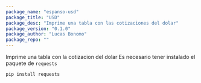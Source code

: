 ```yaml
---
package_name: "espanso-usd"
package_title: "USD"
package_desc: "Imprime una tabla con las cotizaciones del dolar"
package_version: "0.1.0"
package_author: "Lucas Bonomo"
package_repo: ""
---
```

Imprime una tabla con la cotizacion del dolar
Es necesario tener instalado el paquete de `requests` 

`pip install requests`
